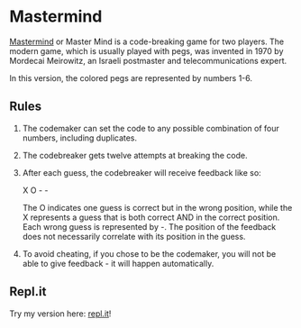 # Mastermind

[Mastermind](https://en.wikipedia.org/wiki/Mastermind_(board_game)) or Master Mind is a code-breaking game for two players. The modern game, which is usually played with pegs, was invented in 1970 by Mordecai Meirowitz, 
an Israeli postmaster and telecommunications expert.

In this version, the colored pegs are represented by numbers 1-6.

## Rules

1. The codemaker can set the code to any possible combination of four numbers, including duplicates.
2. The codebreaker gets twelve attempts at breaking the code.
3. After each guess, the codebreaker will receive feedback like so:

   X O  -  -
   
   The O indicates one guess is correct but in the wrong position, while the X
   represents a guess that is both correct AND in the correct position.
   Each wrong guess is represented by -. The position of the feedback does not
   necessarily correlate with its position in the guess.
4. To avoid cheating, if you chose to be the codemaker, you will
   not be able to give feedback - it will happen automatically.
   
## Repl.it

Try my version here: [repl.it](https://replit.com/@kirasupernova/Mastermind?v=1)!
